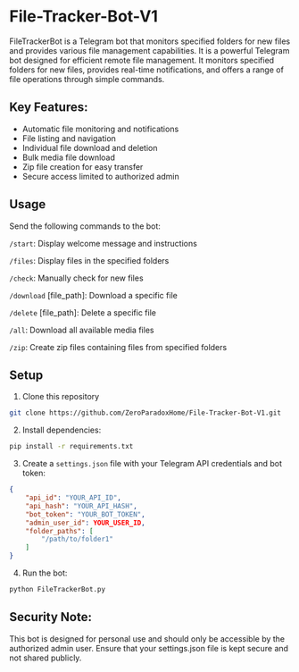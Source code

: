 # File-Tracker-Bot-V1

FileTrackerBot is a Telegram bot that monitors specified folders for new files and provides various file management capabilities. It is a powerful Telegram bot designed for efficient remote file management. It monitors specified folders for new files, provides real-time notifications, and offers a range of file operations through simple commands.

## Key Features:
- Automatic file monitoring and notifications
- File listing and navigation
- Individual file download and deletion
- Bulk media file download
- Zip file creation for easy transfer
- Secure access limited to authorized admin

## Usage
Send the following commands to the bot:

`/start`: Display welcome message and instructions

`/files`: Display files in the specified folders

`/check`: Manually check for new files

`/download` [file_path]: Download a specific file

`/delete` [file_path]: Delete a specific file

`/all`: Download all available media files

`/zip`: Create zip files containing files from specified folders

## Setup

1. Clone this repository

```bash
git clone https://github.com/ZeroParadoxHome/File-Tracker-Bot-V1.git
```

2. Install dependencies:

```bash
pip install -r requirements.txt
```

3. Create a `settings.json` file with your Telegram API credentials and bot token:

```json
{
    "api_id": "YOUR_API_ID",
    "api_hash": "YOUR_API_HASH",
    "bot_token": "YOUR_BOT_TOKEN",
    "admin_user_id": YOUR_USER_ID,
    "folder_paths": [
        "/path/to/folder1"
    ]
}
```

4. Run the bot:

```bash
python FileTrackerBot.py
```

## Security Note:
This bot is designed for personal use and should only be accessible by the authorized admin user. Ensure that your settings.json file is kept secure and not shared publicly.
